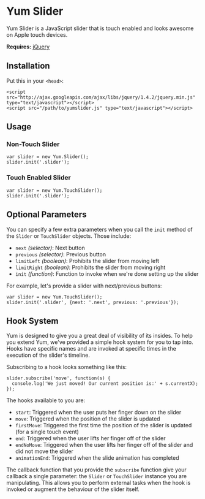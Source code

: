 # Yum Slider

Yum Slider is a JavaScript slider that is touch enabled and looks awesome on Apple touch devices.

**Requires:** [jQuery](http://github.com/jquery/jquery)

## Installation

Put this in your `<head>`:

    <script src="http://ajax.googleapis.com/ajax/libs/jquery/1.4.2/jquery.min.js" type="text/javascript"></script>
    <script src="/path/to/yumslider.js" type="text/javascript"></script>

## Usage

### Non-Touch Slider

    var slider = new Yum.Slider();
    slider.init('.slider');

### Touch Enabled Slider

    var slider = new Yum.TouchSlider();
    slider.init('.slider');

## Optional Parameters

You can specify a few extra parameters when you call the `init` method of the `Slider` or `TouchSlider` objects. Those include:

- `next` *(selector)*: Next button
- `previous` *(selector)*: Previous button
- `limitLeft` *(boolean)*: Prohibits the slider from moving left
- `limitRight` *(boolean)*: Prohibits the slider from moving right
- `init` *(function)*: Function to invoke when we're done setting up the slider

For example, let's provide a slider with next/previous buttons:

    var slider = new Yum.TouchSlider();
    slider.init('.slider', {next: '.next', previous: '.previous'});

## Hook System

Yum is designed to give you a great deal of visibility of its insides. To help you extend Yum, we've provided a simple hook system for you to tap into. Hooks have specific names and are invoked at specific times in the execution of the slider's timeline. 

Subscribing to a hook looks something like this:

    slider.subscribe('move', function(s) {
      console.log('We just moved! Our current position is:' + s.currentX);
    });

The hooks available to you are:

- `start`: Triggered when the user puts her finger down on the slider
- `move`: Triggered when the position of the slider is updated
- `firstMove`: Triggered the first time the position of the slider is updated (for a single touch event)
- `end`: Triggered when the user lifts her finger off of the slider
- `endNoMove`: Triggered when the user lifts her finger off of the slider and did not move the slider
- `animationEnd`: Triggered when the slide animation has completed

The callback function that you provide the `subscribe` function give your callback a single parameter: the `Slider` or `TouchSlider` instance you are manipulating. This allows you to perform external tasks when the hook is invoked or augment the behaviour of the slider itself.

